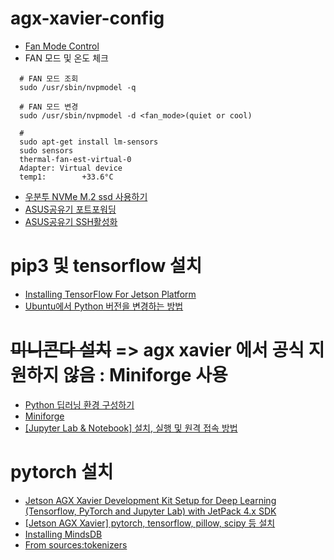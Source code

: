 # agx-xavier-config

- [Fan Mode Control](https://docs.nvidia.com/jetson/l4t/index.html#page/Tegra%2520Linux%2520Driver%2520Package%2520Development%2520Guide%2Fpower_management_jetson_xavier.html%23wwpID0E03M0HA)
- FAN 모드 및 온도 체크
~~~
  # FAN 모드 조회
  sudo /usr/sbin/nvpmodel -q
  
  # FAN 모드 변경
  sudo /usr/sbin/nvpmodel -d <fan_mode>(quiet or cool)
  
  # 
  sudo apt-get install lm-sensors
  sudo sensors
  thermal-fan-est-virtual-0
  Adapter: Virtual device
  temp1:        +33.6°C 
~~~

- [우분투 NVMe M.2 ssd 사용하기](https://promobile.tistory.com/371)
- [ASUS공유기 포트포워딩](https://little-kid.tistory.com/8)
- [ASUS공유기 SSH활성화](https://lightinglife.tistory.com/144)

# pip3 및 tensorflow 설치
- [Installing TensorFlow For Jetson Platform](https://docs.nvidia.com/deeplearning/frameworks/install-tf-jetson-platform/index.html#benefits)
- [Ubuntu에서 Python 버전을 변경하는 방법](https://codechacha.com/ko/change-python-version/)

# ~~미니콘다 설치~~ => agx xavier 에서 공식 지원하지 않음 : Miniforge 사용
- [Python 딥러닝 환경 구성하기](https://kynk94.github.io/devlog/post/jetson-nano-conda)
- [Miniforge](https://github.com/conda-forge/miniforge)
- [[Jupyter Lab & Notebook] 설치, 실행 및 원격 접속 방법](https://jm4488.tistory.com/46)

# pytorch 설치
- [Jetson AGX Xavier Development Kit Setup for Deep Learning (Tensorflow, PyTorch and Jupyter Lab) with JetPack 4.x SDK](https://rahulvishwakarma.wordpress.com/2020/06/23/jetson-agx-xavier-development-kit-setup-for-deep-learning-tensorflow-pytorch-and-jupyter-lab-with-jetpack-4-x-sdk/)
- [[Jetson AGX Xavier] pytorch, tensorflow, pillow, scipy 등 설치](https://m.blog.naver.com/tbvj5914/221631290399)
- [Installing MindsDB](https://docs.mindsdb.com/Installing/)
- [From sources:tokenizers](https://github.com/huggingface/tokenizers/tree/master/bindings/python)

